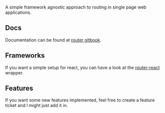 A simple framework agnostic approach to routing in single page web applications.

## Docs

Documentation can be found at [router gitbook](https://snapgravy.gitbook.io/router).

## Frameworks

If you want a simple setup for react, you can have a look at the [router-react](https://github.com/Kodemon/router-react) wrapper.

## Features

If you want some new features implemented, feel free to create a feature ticket and I might just add it in.